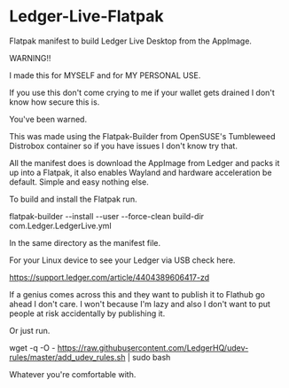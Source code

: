 # Ledger-Live-Flatpak
Flatpak manifest to build Ledger Live Desktop from the AppImage.

WARNING!!

I made this for MYSELF and for MY PERSONAL USE.

If you use this don't come crying to me if your wallet gets drained I don't know how secure this is.

You've been warned.

This was made using the Flatpak-Builder from OpenSUSE's Tumbleweed Distrobox container so if you have issues I don't know try that.

All the manifest does is download the AppImage from Ledger and packs it up into a Flatpak, it also enables Wayland and hardware acceleration be default. Simple and easy nothing else.

To build and install the Flatpak run.

flatpak-builder --install --user --force-clean build-dir com.Ledger.LedgerLive.yml

In the same directory as the manifest file.

For your Linux device to see your Ledger via USB check here.

https://support.ledger.com/article/4404389606417-zd

If a genius comes across this and they want to publish it to Flathub go ahead I don't care. I won't because I'm lazy and also I don't want to put people at risk accidentally by publishing it.

Or just run.

wget -q -O - https://raw.githubusercontent.com/LedgerHQ/udev-rules/master/add_udev_rules.sh | sudo bash

Whatever you're comfortable with.
